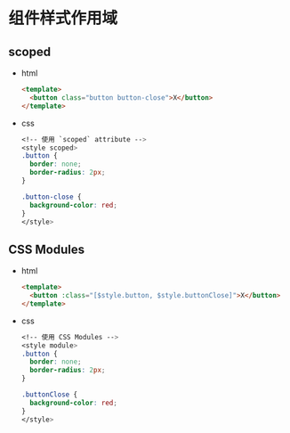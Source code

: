 # 组件样式作用域

## scoped

  - html

    ```html
    <template>
      <button class="button button-close">X</button>
    </template>
    ```

  - css

    ```css
    <!-- 使用 `scoped` attribute -->
    <style scoped>
    .button {
      border: none;
      border-radius: 2px;
    }

    .button-close {
      background-color: red;
    }
    </style>
    ```

## CSS Modules

  - html

    ```html
    <template>
      <button :class="[$style.button, $style.buttonClose]">X</button>
    </template>
    ```

  - css

    ```css
    <!-- 使用 CSS Modules -->
    <style module>
    .button {
      border: none;
      border-radius: 2px;
    }

    .buttonClose {
      background-color: red;
    }
    </style>
    ```
